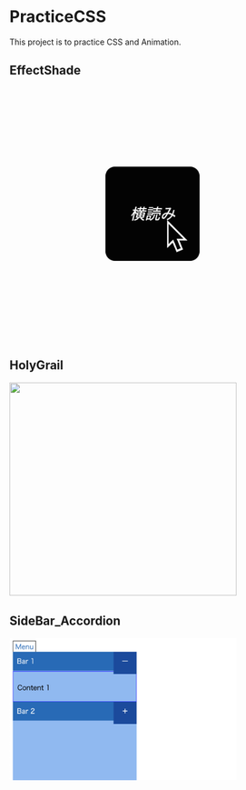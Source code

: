 # PracticeCSS

This project is to practice CSS and Animation.

## EffectShade

![EffectShade](https://github.com/otyazukeGit/PracticeCSS/blob/master/EffectShade/onLoad_like_MangaApp.gif)

## HolyGrail

<img src="https://github.com/otyazukeGit/PracticeCSS/blob/master/HolyGrail/holy_grail.png.png" width="400" height="375">

## SideBar_Accordion

<img src="https://github.com/otyazukeGit/PracticeCSS/blob/master/SideBar_Accordion/sidebar_accordion.png" width="400" height="250">
